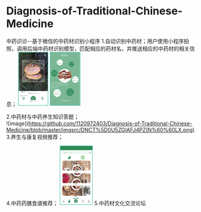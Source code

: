 # Diagnosis-of-Traditional-Chinese-Medicine
中药识诊--基于微信的中药材识别小程序
1.自动识别中药材；用户使用小程序拍照，调用后端中药材识别模型，匹配相应的药材名，并推送相应的中药材的相关信息；
![image](https://github.com/1120972403/Diagnosis-of-Traditional-Chinese-Medicine/blob/master/imgsrc/UXD3Q%7B%5DB7C%5DFQ5HHF7Q_MFE.png)
![image](https://github.com/1120972403/Diagnosis-of-Traditional-Chinese-Medicine/blob/master/imgsrc/S7YYDWAD%247%24%24_MX1Y2%5BFB1T.png)

2.中药材与中药养生知识答题；  
![image](https://github.com/1120972403/Diagnosis-of-Traditional-Chinese-Medicine/blob/master/imgsrc/DNCT%5D0U5ZGIAFJ4PZ(N%60%60LX.png)
3.养生与康复视频推荐；

4.中药药膳食谱推荐；
![image](https://github.com/1120972403/Diagnosis-of-Traditional-Chinese-Medicine/blob/master/imgsrc/(U)VA9F~%40%7BX%7BZPSZWWG7TQJ.png)
5.中药材文化交流论坛

